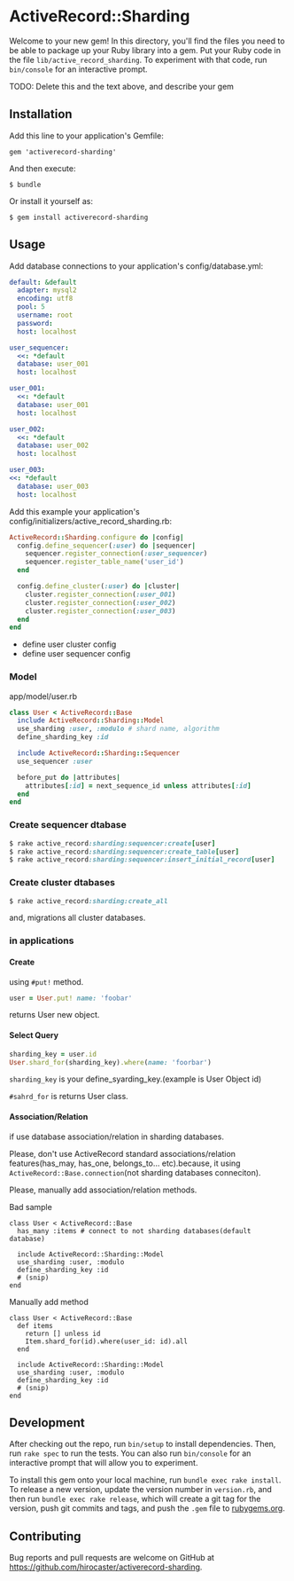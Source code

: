 # ActiveRecord::Sharding

Welcome to your new gem! In this directory, you'll find the files you need to be able to package up your Ruby library into a gem. Put your Ruby code in the file `lib/active_record_sharding`. To experiment with that code, run `bin/console` for an interactive prompt.

TODO: Delete this and the text above, and describe your gem

## Installation

Add this line to your application's Gemfile:

    gem 'activerecord-sharding'

And then execute:

    $ bundle

Or install it yourself as:

    $ gem install activerecord-sharding

## Usage

Add database connections to your application's config/database.yml:

```yaml
default: &default
  adapter: mysql2
  encoding: utf8
  pool: 5
  username: root
  password:
  host: localhost

user_sequencer:
  <<: *default
  database: user_001
  host: localhost

user_001:
  <<: *default
  database: user_001
  host: localhost

user_002:
  <<: *default
  database: user_002
  host: localhost

user_003:
<<: *default
  database: user_003
  host: localhost
```

Add this example  your application's config/initializers/active_record_sharding.rb:

```ruby
ActiveRecord::Sharding.configure do |config|
  config.define_sequencer(:user) do |sequencer|
    sequencer.register_connection(:user_sequencer)
    sequencer.register_table_name('user_id')
  end

  config.define_cluster(:user) do |cluster|
    cluster.register_connection(:user_001)
    cluster.register_connection(:user_002)
    cluster.register_connection(:user_003)
  end
end
```

- define user cluster config
- define user sequencer config

### Model

app/model/user.rb

```ruby
class User < ActiveRecord::Base
  include ActiveRecord::Sharding::Model
  use_sharding :user, :modulo # shard name, algorithm
  define_sharding_key :id

  include ActiveRecord::Sharding::Sequencer
  use_sequencer :user

  before_put do |attributes|
    attributes[:id] = next_sequence_id unless attributes[:id]
  end
end
```


### Create sequencer dtabase

```ruby
$ rake active_record:sharding:sequencer:create[user]
$ rake active_record:sharding:sequencer:create_table[user]
$ rake active_record:sharding:sequencer:insert_initial_record[user]
```

### Create cluster dtabases

```ruby
$ rake active_record:sharding:create_all
```

and, migrations all cluster databases.

### in applications

#### Create

using `#put!` method.

```ruby
user = User.put! name: 'foobar'
```

returns User new object.

#### Select Query

```ruby
sharding_key = user.id
User.shard_for(sharding_key).where(name: 'foorbar')
```

`sharding_key` is your define_syarding_key.(example is User Object id)

`#sahrd_for` is returns User class.

#### Association/Relation

if use database association/relation in sharding databases.

Please, don't use ActiveRecord standard associations/relation features(has_may, has_one, belongs_to... etc).because, it using `ActiveRecord::Base.connection`(not sharding databases conneciton).

Please, manually add association/relation methods.

Bad sample

```
class User < ActiveRecord::Base
  has_many :items # connect to not sharding databases(default database)

  include ActiveRecord::Sharding::Model
  use_sharding :user, :modulo
  define_sharding_key :id
  # (snip)
end
```

Manually add method

```
class User < ActiveRecord::Base
  def items
    return [] unless id
    Item.shard_for(id).where(user_id: id).all
  end

  include ActiveRecord::Sharding::Model
  use_sharding :user, :modulo
  define_sharding_key :id
  # (snip)
end
```

## Development

After checking out the repo, run `bin/setup` to install dependencies. Then, run `rake spec` to run the tests. You can also run `bin/console` for an interactive prompt that will allow you to experiment.

To install this gem onto your local machine, run `bundle exec rake install`. To release a new version, update the version number in `version.rb`, and then run `bundle exec rake release`, which will create a git tag for the version, push git commits and tags, and push the `.gem` file to [rubygems.org](https://rubygems.org).

## Contributing

Bug reports and pull requests are welcome on GitHub at https://github.com/hirocaster/activerecord-sharding.
